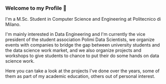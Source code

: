 ### Welcome to my Profile 👋


I'm a M.Sc. Student in Computer Science and Engineering at Politecnico di Milano.

I'm mainly interested in Data Engineering and I'm currently the vice president of the student association Polimi Data Scientists, we organize events with companies to bridge the gap between university students and the data science work market, and we also organize projects and workshops to give students to chance to put their do some hands on data science work.

Here you can take a look at the projects I've done over the years, some of them as part of my academic education, others out of personal interest. 
<!--
**AlessandroMessori/AlessandroMessori** is a ✨ _special_ ✨ repository because its `README.md` (this file) appears on your GitHub profile.

Here are some ideas to get you started:

- 🔭 I’m currently working on ...
- 🌱 I’m currently learning ...
- 👯 I’m looking to collaborate on ...
- 🤔 I’m looking for help with ...
- 💬 Ask me about ...
- 📫 How to reach me: ...
- 😄 Pronouns: ...
- ⚡ Fun fact: ...
-->

